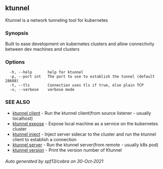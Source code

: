 ## ktunnel

Ktunnel is a network tunneling tool for kubernetes

### Synopsis

Built to ease development on kubernetes clusters and allow connectivity between dev machines and clusters

### Options

```
  -h, --help       help for ktunnel
  -p, --port int   The port to use to establish the tunnel (default 28688)
  -t, --tls        Connection uses tls if true, else plain TCP
  -v, --verbose    verbose mode
```

### SEE ALSO

* [ktunnel client](ktunnel_client.md)	 - Run the ktunnel client(from source listener - usually localhost)
* [ktunnel expose](ktunnel_expose.md)	 - Expose local machine as a service on the kubernetes cluster
* [ktunnel inject](ktunnel_inject.md)	 - Inject server sidecar to the cluster and run the ktunnel client to establish a connection
* [ktunnel server](ktunnel_server.md)	 - Run the ktunnel server(from remote - usually k8s pod)
* [ktunnel version](ktunnel_version.md)	 - Print the version number of Ktunnel

###### Auto generated by spf13/cobra on 30-Oct-2021
